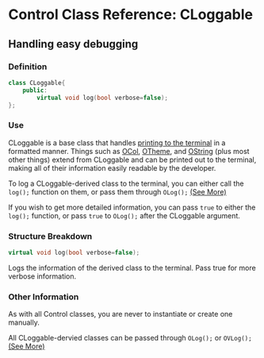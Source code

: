 # Control Class Reference: CLoggable
## Handling easy debugging

### Definition
```cpp
class CLoggable{
	public:
		virtual void log(bool verbose=false);
};
```
### Use
CLoggable is a base class that handles [printing to the terminal](https://github.com/RosettaHS/OKit/blob/main/docs/Function%20Reference/OLog.md) in a formatted manner.
Things such as [OCol](https://github.com/RosettaHS/OKit/blob/main/docs/Class%20Reference/OCol.md), [OTheme](https://github.com/RosettaHS/OKit/blob/main/docs/Class%20Reference/OTheme.md), and [OString](https://github.com/RosettaHS/OKit/blob/main/docs/Class%20Reference/OString.md) (plus most other things) extend from CLoggable and can be printed out to the terminal,
making all of their information easily readable by the developer.

To log a CLoggable-derived class to the terminal, you can either call the `log();` function on them, or pass them through `OLog();` [(See More)](https://github.com/RosettaHS/OKit/blob/main/docs/Function%20Reference/OLog.md)

If you wish to get more detailed information, you can pass `true` to either the `log();` function, or pass `true` to `OLog();` after the CLoggable argument.

### Structure Breakdown
```cpp
virtual void log(bool verbose=false);
```
Logs the information of the derived class to the terminal. Pass true for more verbose information.

### Other Information
As with all Control classes, you are never to instantiate or create one manually.

All CLoggable-dervied classes can be passed through `OLog();` or `OVLog();` [(See More)](https://github.com/RosettaHS/OKit/blob/main/docs/Function%20Reference/OLog.md)